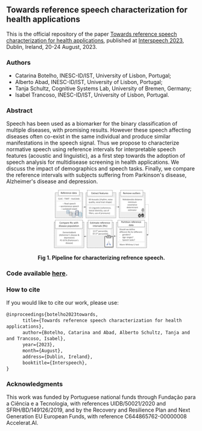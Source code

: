 ## Towards reference speech characterization for health applications

This is the official repository of the paper [Towards reference speech characterization for health applications](https://www.isca-speech.org/archive/pdfs/interspeech_2023/botelho23_interspeech.pdf), published at [Interspeech 2023](https://www.interspeech2023.org/), Dublin, Ireland, 20-24 August, 2023.

### Authors
- Catarina Botelho, INESC-ID/IST, University of Lisbon, Portugal; 
- Alberto Abad, INESC-ID/IST, University of Lisbon, Portugal; 
- Tanja Schultz, Cognitive Systems Lab, University of Bremen, Germany;
- Isabel Trancoso, INESC-ID/IST, University of Lisbon, Portugal.


### Abstract 
Speech has been used as a biomarker for the binary classification of multiple diseases, with promising results. However these speech affecting diseases often co-exist in the same individual and produce similar manifestations in the speech signal. Thus we propose to characterize normative speech using reference intervals for interpretable speech features (acoustic and linguistic), as a first step towards the adoption of speech analysis for multidisease screening in health applications. We discuss the impact of demographics and speech tasks. Finally, we compare the reference intervals with subjects suffering from Parkinson's disease, Alzheimer's disease and depression.


<p align="center"><img src="figs/Pipeline.png" alt="Block diagram" title="Pipeline for characterizing refrence speech." width="50%" heigh="50%"/></p>
<p align="center"><b>Fig 1. Pipeline for characterizing refrence speech.</b></p>


### Code available [here](https://github.com/mcatarinatb/reference-speech-characterization/tree/main/ReferenceSpeech).


### How to cite

If you would like to cite our work, please use:
```
@inproceedings{botelho2023towards,
      title={Towards reference speech characterization for health applications}, 
      author={Botelho, Catarina and Abad, Alberto Schultz, Tanja and and Trancoso, Isabel},
      year={2023},
      month={August},
      address={Dublin, Ireland},
      booktitle={Interspeech},
}
```
### Acknowledgments
This work was funded by Portuguese national funds through Fundação para a Ciência e a Tecnologia, with references UIDB/50021/2020 and SFRH/BD/149126/2019, and by the Recovery and Resilience Plan and Next Generation EU European Funds, with reference C644865762-00000008 Accelerat.AI.
